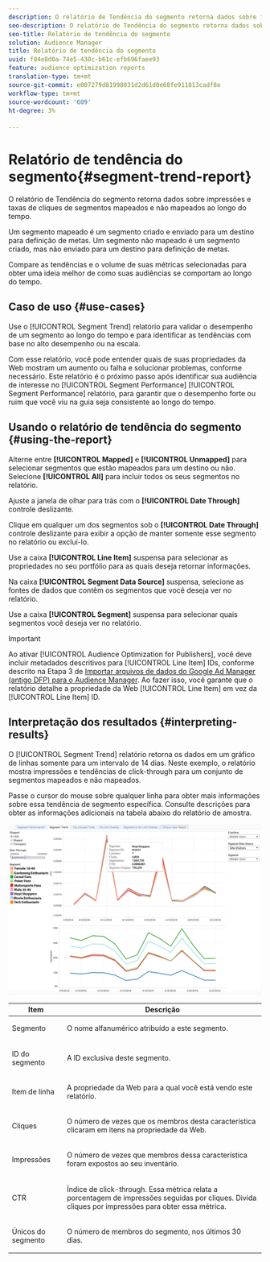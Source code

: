 ```yaml
---
description: O relatório de Tendência do segmento retorna dados sobre impressões e taxas de cliques de segmentos mapeados e não mapeados ao longo do tempo. Um segmento mapeado é um segmento criado e enviado para um destino para definição de metas. Um segmento não mapeado é um segmento criado, mas não enviado para um destino para definição de metas. Compare as tendências e o volume de suas métricas selecionadas para obter uma ideia melhor de como suas audiências se comportam ao longo do tempo.
seo-description: O relatório de Tendência do segmento retorna dados sobre impressões e taxas de cliques de segmentos mapeados e não mapeados ao longo do tempo. Um segmento mapeado é um segmento criado e enviado para um destino para definição de metas. Um segmento não mapeado é um segmento criado, mas não enviado para um destino para definição de metas. Compare as tendências e o volume de suas métricas selecionadas para obter uma ideia melhor de como suas audiências se comportam ao longo do tempo.
seo-title: Relatório de tendência do segmento
solution: Audience Manager
title: Relatório de tendência do segmento
uuid: f84e8d0a-74e5-430c-b61c-efb696faee93
feature: audience optimization reports
translation-type: tm+mt
source-git-commit: e007279d81998031d2d61d0e68fe911813cadf8e
workflow-type: tm+mt
source-wordcount: '609'
ht-degree: 3%

---
```



# Relatório de tendência do segmento{#segment-trend-report}

O relatório de Tendência do segmento retorna dados sobre impressões e taxas de cliques de segmentos mapeados e não mapeados ao longo do tempo.

Um segmento mapeado é um segmento criado e enviado para um destino para definição de metas. Um segmento não mapeado é um segmento criado, mas não enviado para um destino para definição de metas.

Compare as tendências e o volume de suas métricas selecionadas para obter uma ideia melhor de como suas audiências se comportam ao longo do tempo.

## Caso de uso {#use-cases}

Use o [!UICONTROL Segment Trend] relatório para validar o desempenho de um segmento ao longo do tempo e para identificar as tendências com base no alto desempenho ou na escala.

Com esse relatório, você pode entender quais de suas propriedades da Web mostram um aumento ou falha e solucionar problemas, conforme necessário. Este relatório é o próximo passo após identificar sua audiência de interesse no [!UICONTROL Segment Performance] [!UICONTROL Segment Performance] relatório, para garantir que o desempenho forte ou ruim que você viu na guia seja consistente ao longo do tempo.

## Usando o relatório de tendência do segmento {#using-the-report}

Alterne entre **[!UICONTROL Mapped]** e **[!UICONTROL Unmapped]** para selecionar segmentos que estão mapeados para um destino ou não. Selecione **[!UICONTROL All]** para incluir todos os seus segmentos no relatório.

Ajuste a janela de olhar para trás com o **[!UICONTROL Date Through]** controle deslizante.

Clique em qualquer um dos segmentos sob o **[!UICONTROL Date Through]** controle deslizante para exibir a opção de manter somente esse segmento no relatório ou excluí-lo.

Use a caixa **[!UICONTROL Line Item]** suspensa para selecionar as propriedades no seu portfólio para as quais deseja retornar informações.

Na caixa **[!UICONTROL Segment Data Source]** suspensa, selecione as fontes de dados que contêm os segmentos que você deseja ver no relatório.

Use a caixa **[!UICONTROL Segment]** suspensa para selecionar quais segmentos você deseja ver no relatório.

>[!IMPORTANT]
>
>Ao ativar [!UICONTROL Audience Optimization for Publishers], você deve incluir metadados descritivos para [!UICONTROL Line Item] IDs, conforme descrito na Etapa 3 de [Importar arquivos de dados do Google Ad Manager (antigo DFP) para o Audience Manager](../../../reporting/audience-optimization-reports/aor-publishers/import-dfp.md). Ao fazer isso, você garante que o relatório detalhe a propriedade da Web [!UICONTROL Line Item] em vez da [!UICONTROL Line Item] ID.

## Interpretação dos resultados {#interpreting-results}

O [!UICONTROL Segment Trend] relatório retorna os dados em um gráfico de linhas somente para um intervalo de 14 dias. Neste exemplo, o relatório mostra impressões e tendências de click-through para um conjunto de segmentos mapeados e não mapeados.

Passe o cursor do mouse sobre qualquer linha para obter mais informações sobre essa tendência de segmento específica. Consulte descrições para obter as informações adicionais na tabela abaixo do relatório de amostra.

![](assets/publisher_segment_trend.png)

<table id="table_AFE2540583C34835B04584693ADFD26A"> 
 <thead> 
  <tr> 
   <th colname="col1" class="entry"> Item </th> 
   <th colname="col2" class="entry"> Descrição </th> 
  </tr>
 </thead>
 <tbody> 
  <tr> 
   <td colname="col1"> <p><span class="wintitle"> Segmento</span> </p> </td> 
   <td colname="col2"> <p>O nome alfanumérico atribuído a este segmento. </p> </td> 
  </tr> 
  <tr> 
   <td colname="col1"> <p><span class="wintitle"> ID do segmento</span> </p> </td> 
   <td colname="col2"> <p>A ID exclusiva deste segmento. </p> </td> 
  </tr> 
  <tr> 
   <td colname="col1"> <p><span class="wintitle"> Item de linha</span> </p> </td> 
   <td colname="col2"> <p>A propriedade da Web para a qual você está vendo este relatório. </p> </td> 
  </tr> 
  <tr> 
   <td colname="col1"> <p><span class="wintitle"> Cliques</span> </p> </td> 
   <td colname="col2"> <p>O número de vezes que os membros desta característica clicaram em itens na propriedade da Web. </p> </td> 
  </tr> 
  <tr> 
   <td colname="col1"> <p><span class="wintitle"> Impressões</span> </p> </td> 
   <td colname="col2"> <p>O número de vezes que membros dessa característica foram expostos ao seu inventário. </p> </td> 
  </tr> 
  <tr> 
   <td colname="col1"> <p><span class="wintitle"> CTR</span> </p> </td> 
   <td colname="col2"> <p>Índice de click-through. Essa métrica relata a porcentagem de impressões seguidas por cliques. Divida cliques por impressões para obter essa métrica. </p> </td> 
  </tr> 
  <tr> 
   <td colname="col1"> <p><span class="wintitle"> Únicos do segmento</span> </p> </td> 
   <td colname="col2"> <p>O número de membros do segmento, nos últimos 30 dias. </p> </td> 
  </tr> 
 </tbody> 
</table>
